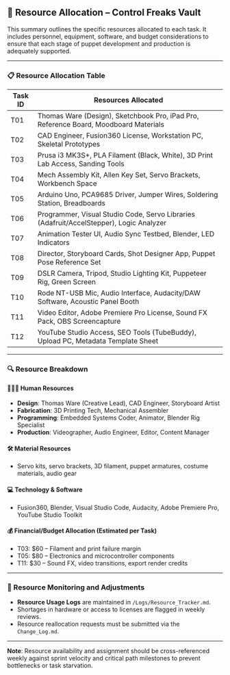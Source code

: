 ## 🧰 Resource Allocation – Control Freaks Vault

This summary outlines the specific resources allocated to each task. It includes personnel, equipment, software, and budget considerations to ensure that each stage of puppet development and production is adequately supported.

---

### 📋 Resource Allocation Table

| Task ID | Resources Allocated                                                                 |
| ------- |--------------------------------------------------------------------------------------|
| T01     | Thomas Ware (Design), Sketchbook Pro, iPad Pro, Reference Board, Moodboard Materials |
| T02     | CAD Engineer, Fusion360 License, Workstation PC, Skeletal Prototypes                 |
| T03     | Prusa i3 MK3S+, PLA Filament (Black, White), 3D Print Lab Access, Sanding Tools      |
| T04     | Mech Assembly Kit, Allen Key Set, Servo Brackets, Workbench Space                   |
| T05     | Arduino Uno, PCA9685 Driver, Jumper Wires, Soldering Station, Breadboards           |
| T06     | Programmer, Visual Studio Code, Servo Libraries (Adafruit/AccelStepper), Logic Analyzer |
| T07     | Animation Tester UI, Audio Sync Testbed, Blender, LED Indicators                    |
| T08     | Director, Storyboard Cards, Shot Designer App, Puppet Pose Reference Set            |
| T09     | DSLR Camera, Tripod, Studio Lighting Kit, Puppeteer Rig, Green Screen               |
| T10     | Rode NT-USB Mic, Audio Interface, Audacity/DAW Software, Acoustic Panel Booth       |
| T11     | Video Editor, Adobe Premiere Pro License, Sound FX Pack, OBS Screencapture          |
| T12     | YouTube Studio Access, SEO Tools (TubeBuddy), Upload PC, Metadata Template Sheet    |

---

### 🔍 Resource Breakdown

#### 🧑‍🤝‍🧑 Human Resources
- **Design**: Thomas Ware (Creative Lead), CAD Engineer, Storyboard Artist
- **Fabrication**: 3D Printing Tech, Mechanical Assembler
- **Programming**: Embedded Systems Coder, Animator, Blender Rig Specialist
- **Production**: Videographer, Audio Engineer, Editor, Content Manager

#### 🛠️ Material Resources
- Servo kits, servo brackets, 3D filament, puppet armatures, costume materials, audio gear

#### 💻 Technology & Software
- Fusion360, Blender, Visual Studio Code, Audacity, Adobe Premiere Pro, YouTube Studio Toolkit

#### 💰 Financial/Budget Allocation (Estimated per Task)
- T03: $60 – Filament and print failure margin
- T05: $80 – Electronics and microcontroller components
- T11: $30 – Sound FX, video transitions, export render credits

---

### 🔄 Resource Monitoring and Adjustments

- **Resource Usage Logs** are maintained in `/Logs/Resource_Tracker.md`.
- Shortages in hardware or access to licenses are flagged in weekly reviews.
- Resource reallocation requests must be submitted via the `Change_Log.md`.

---

**Note**: Resource availability and assignment should be cross-referenced weekly against sprint velocity and critical path milestones to prevent bottlenecks or task starvation.
